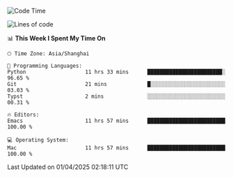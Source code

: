 <!--START_SECTION:waka-->
![Code Time](http://img.shields.io/badge/Code%20Time-2%2C606%20hrs%2048%20mins-blue)

![Lines of code](https://img.shields.io/badge/From%20Hello%20World%20I%27ve%20Written-335.3%20thousand%20lines%20of%20code-blue)

📊 **This Week I Spent My Time On** 

```text
🕑︎ Time Zone: Asia/Shanghai

💬 Programming Languages: 
Python                   11 hrs 33 mins      ████████████████████████░   96.65 % 
Git                      21 mins             █░░░░░░░░░░░░░░░░░░░░░░░░   03.03 % 
Typst                    2 mins              ░░░░░░░░░░░░░░░░░░░░░░░░░   00.31 % 

🔥 Editors: 
Emacs                    11 hrs 57 mins      █████████████████████████   100.00 % 

💻 Operating System: 
Mac                      11 hrs 57 mins      █████████████████████████   100.00 % 
```


 Last Updated on 01/04/2025 02:18:11 UTC
<!--END_SECTION:waka-->
